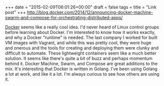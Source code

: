 +++
date = "2015-02-09T06:01:26+00:00"
draft = false
tags = 
title = "Link post"
+++
http://blog.docker.com/2014/12/announcing-docker-machine-swarm-and-compose-for-orchestrating-distributed-apps/

[Docker](https://www.docker.com) seems like a really cool idea. I'd never heard of Linux control groups before learning about Docker. I'm interested to know how it works exactly, and why a Docker "runtime" is needed. The last company I worked for built VM images with Vagrant, and while this was pretty cool, they were huge and onerous and the tools for creating and deploying them were clunky and difficult to automate. These lightweight containers seem like a much better solution. It seems like there's quite a bit of buzz and perhaps momentum behind it. Docker Machine, Swarm, and Compose are great additions to the mix. It's interesting that Docker is written in Golang. I've been using Golang a lot at work, and like it a lot. I'm always curious to see how others are using it.
